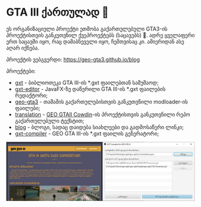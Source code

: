 # GTA III ქართულად 👋

ეს ორგანიზაციული პროექტი ეთმობა გაქართულებული GTA3-ის პროექტისთვის განკუთვნილ ქვეპროექტებს (საცავებს) 🙂.
ადრე ყველაფერი ერთ საცავში იყო, რაც დამაბნეველი იყო, ჩემთვისაც კი. ამიერიდან ასე აღარ იქნება.

პროექტის ვებგვერდი: https://geo-gta3.github.io/blog

პროექტები:
* [gxt](https://github.com/geo-gta3/gxt) - ბიბლიოთეკა GTA III-ის *.gxt ფაილებთან სამუშაოდ;
* [gxt-editor](https://github.com/geo-gta3/gxt-editor) - JavaFX-ზე დაწერილი GTA III-ის *.gxt ფაილების რედაქტორი;
* [geo-gta3](https://github.com/geo-gta3/geo-gta3) - თამაშის გაქართულებისთვის განკუთვნილი modloader-ის ფაილები;
* [translation](https://github.com/geo-gta3/translation) - [GEO GTAII Cowdin](https://crowdin.com/project/geo-gta3)-ის პროექტისთვის განკუთვნილი რეპო გაქართულებული ტექსტით;
* [blog](https://github.com/geo-gta3/blog) - ბლოგი, სადაც დაიდება სიახლეები და გადმოსაწერი ლინკი; 
* [gxt-compiler](https://github.com/geo-gta3/gxt-compiler) - GEO GTA III-ის *.gxt ფაილის გენერატორი;

<img src="https://raw.githubusercontent.com/geo-gta3/.github/main/Project-Previews.png" style="max-width: 100%;"/>
